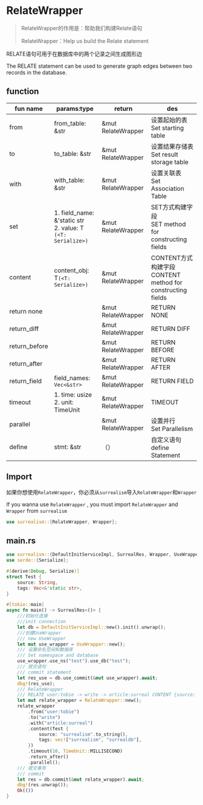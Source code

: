 # RelateWrapper

> RelateWrapper的作用是：帮助我们构建Relate语句
>
> RelateWrapper：Help us build the Relate statement

RELATE语句可用于在数据库中的两个记录之间生成图形边

The RELATE statement can be used to generate graph edges between two records in the database.

## function

| fun name      | params:type                                                  | return             | des                                                          |
| ------------- | ------------------------------------------------------------ | ------------------ | ------------------------------------------------------------ |
| from          | from_table: &str                                             | &mut RelateWrapper | 设置起始的表<br />Set starting table                         |
| to            | to_table: &str                                               | &mut RelateWrapper | 设置结果存储表<br />Set result storage table                 |
| with          | with_table: &str                                             | &mut RelateWrapper | 设置关联表<br />Set Association Table                        |
| set           | 1. field_name: &'static str<br />2. value: T `(<T: Serialize>)` | &mut RelateWrapper | SET方式构建字段<br />SET method for constructing fields      |
| content       | content_obj: T`(<T: Serialize>)`                             | &mut RelateWrapper | CONTENT方式构建字段<br />CONTENT method for constructing fields |
| return none   |                                                              | &mut RelateWrapper | RETURN NONE                                                  |
| return_diff   |                                                              | &mut RelateWrapper | RETURN DIFF                                                  |
| return_before |                                                              | &mut RelateWrapper | RETURN BEFORE                                                |
| return_after  |                                                              | &mut RelateWrapper | RETURN AFTER                                                 |
| return_field  | field_names: `Vec<&str>`                                     | &mut RelateWrapper | RETURN FIELD                                                 |
| timeout       | 1. time: usize<br />2. unit: TimeUnit                        | &mut RelateWrapper | TIMEOUT                                                      |
| parallel      |                                                              | &mut RelateWrapper | 设置并行<br />Set Parallelism                                |
| define        | stmt: &str                                                   | （）               | 自定义语句<br />define Statement                             |

## Import

如果你想使用`RelateWrapper`，你必须从`surrealism`导入`RelateWrapper`和`Wrapper`

If you wanna use `RelateWrapper` , you must import `RelateWrapper` and `Wrapper` from `surrealism`

```rust
use surrealism::{RelateWrapper, Wrapper};
```

## main.rs

```rust
use surrealism::{DefaultInitServiceImpl, SurrealRes, Wrapper, UseWrapper, RelateWrapper, TimeUnit};
use serde::{Serialize};

#[derive(Debug, Serialize)]
struct Test {
    source: String,
    tags: Vec<&'static str>,
}

#[tokio::main]
async fn main() -> SurrealRes<()> {
    ///初始化连接
    ///init connection
    let db = DefaultInitServiceImpl::new().init().unwrap();
    ///创建UseWrapper
    /// new UseWrapper
    let mut use_wrapper = UseWrapper::new();
    /// 设置命名空间和数据库
    /// Set namespace and database
    use_wrapper.use_ns("test").use_db("test");
    /// 提交语句
    /// commit statement
    let res_use = db.use_commit(&mut use_wrapper).await;
    dbg!(res_use);
    /// RelateWrapper
    /// RELATE user:tobie -> write -> article:surreal CONTENT {source:'surrealism',tags:['surrealism','surrealdb']} RETURN AFTER TIMEOUT 10ms PARALLEL;
    let mut relate_wrapper = RelateWrapper::new();
    relate_wrapper
        .from("user:tobie")
        .to("write")
        .with("article:surreal")
        .content(Test {
            source: "surrealism".to_string(),
            tags: vec!["surrealism", "surrealdb"],
        })
        .timeout(10, TimeUnit::MILLISECOND)
        .return_after()
        .parallel();
    /// 提交事务
    /// commit
    let res = db.commit(&mut relate_wrapper).await;
    dbg!(res.unwrap());
    Ok(())
}
```

